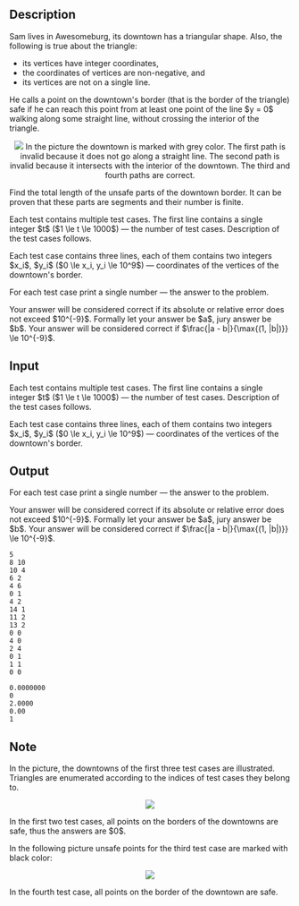 ## Description

<div><p>Sam lives in Awesomeburg, its downtown has a triangular shape. Also, the following is true about the triangle:</p><ul> <li> its vertices have integer coordinates, </li><li> the coordinates of vertices are non-negative, and </li><li> its vertices are not on a single line. </li></ul><p>He calls a point on the downtown's border (that is the border of the triangle) <span class="tex-font-style-it">safe</span> if he can reach this point from <span class="tex-font-style-bf">at least one point</span> of the line $y = 0$ walking along some <span class="tex-font-style-bf">straight line</span>, without crossing the interior of the triangle.</p><center> <img class="tex-graphics" src="file://7qpdi6oA.png" style="max-width: 100.0%;max-height: 100.0%;"> <span class="tex-font-size-small">In the picture the downtown is marked with grey color. The first path is invalid because it does not go along a straight line. The second path is invalid because it intersects with the interior of the downtown. The third and fourth paths are correct.</span> </center><p>Find the total length of the unsafe parts of the downtown border. It can be proven that these parts are segments and their number is finite.</p></div><div class="input-specification"><p>Each test contains multiple test cases. The first line contains a single integer $t$ ($1 \le t \le 1000$) — the number of test cases. Description of the test cases follows.</p><p>Each test case contains three lines, each of them contains two integers $x_i$, $y_i$ ($0 \le x_i, y_i \le 10^9$)&nbsp;— coordinates of the vertices of the downtown's border.</p></div><div class="output-specification"><p>For each test case print a single number&nbsp;— the answer to the problem.</p><p>Your answer will be considered correct if its absolute or relative error does not exceed $10^{-9}$. Formally let your answer be $a$, jury answer be $b$. Your answer will be considered correct if $\frac{|a - b|}{\max{(1, |b|)}} \le 10^{-9}$.</p></div>

## Input

<p>Each test contains multiple test cases. The first line contains a single integer $t$ ($1 \le t \le 1000$) — the number of test cases. Description of the test cases follows.</p><p>Each test case contains three lines, each of them contains two integers $x_i$, $y_i$ ($0 \le x_i, y_i \le 10^9$)&nbsp;— coordinates of the vertices of the downtown's border.</p>

## Output

<p>For each test case print a single number&nbsp;— the answer to the problem.</p><p>Your answer will be considered correct if its absolute or relative error does not exceed $10^{-9}$. Formally let your answer be $a$, jury answer be $b$. Your answer will be considered correct if $\frac{|a - b|}{\max{(1, |b|)}} \le 10^{-9}$.</p>





```input1
5
8 10
10 4
6 2
4 6
0 1
4 2
14 1
11 2
13 2
0 0
4 0
2 4
0 1
1 1
0 0
```




```output1
0.0000000
0
2.0000
0.00
1
```



## Note

<p>In the picture, the downtowns of the first three test cases are illustrated. Triangles are enumerated according to the indices of test cases they belong to.</p><center> <img class="tex-graphics" src="file://HlWu16ch.png" style="max-width: 100.0%;max-height: 100.0%;"> </center><p>In the first two test cases, all points on the borders of the downtowns are safe, thus the answers are $0$.</p><p>In the following picture unsafe points for the third test case are marked with black color:</p><center> <img class="tex-graphics" src="file://IWScMu82.png" style="max-width: 100.0%;max-height: 100.0%;"> </center><p>In the fourth test case, all points on the border of the downtown are safe.</p>

